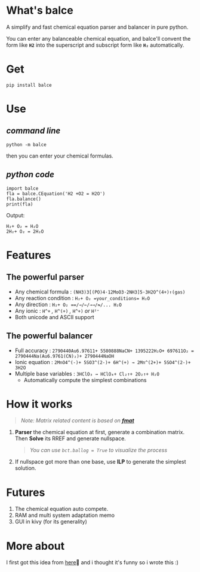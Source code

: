# What's balce

A simplify and fast chemical equation parser and balancer in pure python.

You can enter any balanceable chemical equation, and
balce'll convent the form like **`H2`** into the
superscript and subscript form like **`H₂`** automatically.


# Get

`pip install balce`

# Use

## *command line*

`python -m balce`

then you can enter your chemical formulas.

## *python code*

```
import balce
fla = balce.CEquation('H2 +O2 = H2O')
fla.balance()
print(fla)
```

Output:

```
H₂+ O₂ = H₂O
2H₂+ O₂ = 2H₂O
```

# Features

## The powerful parser

- Any chemical formula : `(NH3)3[(PO)4·12MoO3·2NH3]5·3H2O^(4+)↑(gas)`
- Any reaction condition : `H₂+ O₂ =your_conditions= H₂O`
- Any direction : `H₂+ O₂ ==/→/←/→→/⇋/... H₂O`
- Any ionic : `H^+` *,* `H^(+)` *,* `H^+)` *or* `H²⁺`
- Both unicode and ASCII support

## The powerful balancer

- Full accuracy : `2790440Au6.97611+ 5580888NaCN+ 1395222H₂O+ 697611O₂ = 2790444Na(Au6.9761(CN)₂)+ 2790444NaOH `
- Ionic equation : `2MnO4^(-)+ 5SO3^(2-)+ 6H^(+) → 2Mn^(2+)+ 5SO4^(2-)+ 3H2O`
- Multiple base variables : `3HClO₃ → HClO₄+ Cl₂↑+ 2O₂↑+ H₂O`
	- Automatically compute the simplest combinations

# How it works

> *Note: Matrix related content is based on **[fmat](https://github.com/walkGuy/fmat)***

1. **Parser** the chemical equation at first,
generate a combination matrix. Then
**Solve** its RREF and generate nullspace.
	> *You can use `bct.ballog = True` to visualize the process*
2. If nullspace got more than one base,
use **ILP** to generate the simplest solution.

# Futures

1. The chemical equation auto compete.
2. RAM and multi system adaptation memo
3. GUI in kivy (for its generality)

# More about

I first got this idea from [here](https://www.zhihu.com/answer/157207788)🐶
and i thought it's funny so i wrote this :)

